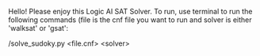 Hello! Please enjoy this Logic AI SAT Solver. To run, use terminal to run the following commands (file is the cnf file you want to run and solver is either 'walksat' or 'gsat':

/solve_sudoky.py \<file.cnf\> \<solver\>